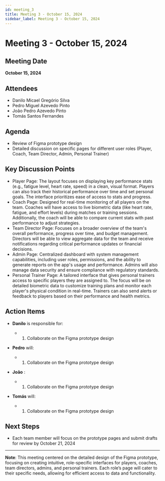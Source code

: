 ```yaml
---
id: meeting_3
title: Meeting 3 - October 15, 2024
sidebar_label: Meeting 3 - October 15, 2024
---
```


# Meeting 3 - October 15, 2024

## Meeting Date
**October 15, 2024**

## Attendees
- Danilo Micael Gregório Silva
- Pedro Miguel Azevedo Pinto
- João Pedro Azevedo Pinto
- Tomás Santos Fernandes

## Agenda
- Review of Figma prototype design
- Detailed discussion on specific pages for different user roles (Player, Coach, Team Director, Admin, Personal Trainer)

## Key Discussion Points
- Player Page: The layout focuses on displaying key performance stats (e.g., fatigue level, heart rate, speed) in a clean, visual format. Players can also track their historical performance over time and set personal goals. The interface prioritizes ease of access to stats and progress.
- Coach Page: Designed for real-time monitoring of all players on the team. Coaches will have access to live biometric data (like heart rate, fatigue, and effort levels) during matches or training sessions. Additionally, the coach will be able to compare current stats with past performance to adjust strategies.
- Team Director Page: Focuses on a broader overview of the team's overall performance, progress over time, and budget management. Directors will be able to view aggregate data for the team and receive notifications regarding critical performance updates or financial decisions.
- Admin Page: Centralized dashboard with system management capabilities, including user roles, permissions, and the ability to generate reports on the app's usage and performance. Admins will also manage data security and ensure compliance with regulatory standards.
- Personal Trainer Page: A tailored interface that gives personal trainers access to specific players they are assigned to. The focus will be on detailed biometric data to customize training plans and monitor each player's physical condition in real-time. Trainers can also send alerts or feedback to players based on their performance and health metrics.

## Action Items
- **Danilo** is responsible for: 
  - 1) Collaborate on the Figma prototype design

- **Pedro** will:
  - 1) Collaborate on the Figma prototype design

- **João** : 
  - 1) Collaborate on the Figma prototype design

- **Tomás** will: 
  - 1) Collaborate on the Figma prototype design

## Next Steps
- Each team member will focus on the prototype pages and submit drafts for review by October 21, 2024

---

**Note**: This meeting centered on the detailed design of the Figma prototype, focusing on creating intuitive, role-specific interfaces for players, coaches, team directors, admins, and personal trainers. Each role’s page will cater to their specific needs, allowing for efficient access to data and functionality.